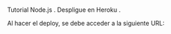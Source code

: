 # 
Tutorial Node.js .
Despligue en Heroku .

Al hacer el deploy, se debe acceder a la siguiente URL:


